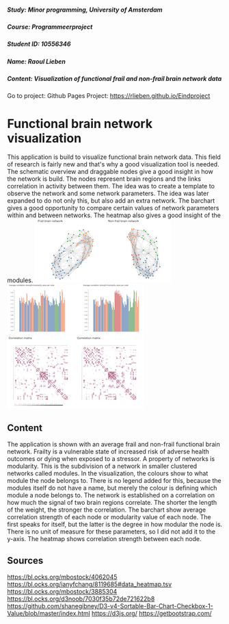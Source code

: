 ##### Study: Minor programming, University of Amsterdam
##### Course: Programmeerproject
##### Student ID: 10556346
##### Name: Raoul Lieben
##### Content: Visualization of functional frail and non-frail brain network data

Go to project: Github Pages Project: https://rlieben.github.io/Eindproject

# Functional brain network visualization
This application is build to visualize functional brain network data. This field of research is fairly new and that's why a good visualization tool is needed. The schematic overview and draggable nodes give a good insight in how the network is build. The nodes represent brain regions and the links correlation in activity between them. The idea was to create a template to observe the network and some network parameters. The idea was later expanded to do not only this, but also add an extra network. The barchart gives a good opportunity to compare certain values of network parameters within and between networks. The heatmap also gives a good insight of the modules. 
![](doc/nw.png)
![](doc/bc.png)
![](doc/hm.png)

## Content

The application is shown with an average frail and non-frail functional brain network. Frailty is a vulnerable state of increased risk of adverse health outcomes or dying when exposed to a stressor. 
A property of networks is modularity. This is the subdivision of a network in smaller clustered networks called modules. In the visualization, the colours show to what module the node belongs to. There is no legend added for this, because the modules itself do not have a name, but merely the colour is defining which module a node belongs to. The network is established on a correlation on how much the signal of two brain regions correlate. The shorter the length of the weight, the stronger the correlation. 
The barchart show average correlation strength of each node or modularity value of each node. The first speaks for itself, but the latter is the degree in how modular the node is. There is no unit of measure for these parameters, so I did not add it to the y-axis.
The heatmap shows correlation strength between each node.

## Sources

https://bl.ocks.org/mbostock/4062045
https://bl.ocks.org/ianyfchang/8119685#data_heatmap.tsv
https://bl.ocks.org/mbostock/3885304
https://bl.ocks.org/d3noob/7030f35b72de721622b8
https://github.com/shanegibney/D3-v4-Sortable-Bar-Chart-Checkbox-1-Value/blob/master/index.html
https://d3js.org/
https://getbootstrap.com/
